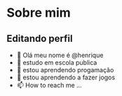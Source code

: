 # Sobre mim
## Editando perfil

- 👋 Olá meu nome é @henrique
- 👀 estudo em escola publica
- 🌱 estou aprendendo progamação
- 💞️ estou aprendendo a fazer jogos 
- 📫 How to reach me ...

